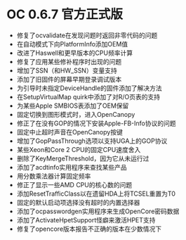 # OC 0.6.7 官方正式版

- 修复了ocvalidate在发现问题时返回非零代码的问题
- 在自动模式下向PlatformInfo添加OEM值
- 改进了Haswell和更早版本的CPU频率计算
- 修复了应用某些修补程序时出现的问题
- 增加了SSN（和HW_SSN）变量支持
- 添加了旧固件的屏幕早期登录调试版本
- 为引导时未指定DeviceHandle的固件添加了解决方法
- 在SetupVirtualMap quirk中添加了对R/O页表的支持
- 为某些Apple SMBIOS表添加了OEM保留
- 固定切换到图形模式时，进入OpenCanopy
- 修正了在没有GOP的情况下安装Apple-FB-Info协议的问题
- 固定中止超时声音在OpenCanopy按键
- 增加了GopPassThrough选项以支持UGA上的GOP协议
- 某些Xeon和Core 2 CPU的固定CPU速度舍入
- 删除了KeyMergeThreshold，因为它从未运行过
- 添加了acdtinfo实用程序来查找某些产品
- 用分数乘法器计算固定频率
- 修正了显示一些AMD CPU的核心数的问题
- 添加ResetTrafficClass以在遗留HDA上将TCSEL重置为T0
- 固定的默认启动项选择没有超时的内置选择器
- 添加了ocpasswordgen实用程序来生成OpenCore密码数据
- 添加了ActivateHpetSupport怪癖来激活HPET支持
- 修复了opencore版本报告不正确的版本在少数情况下
